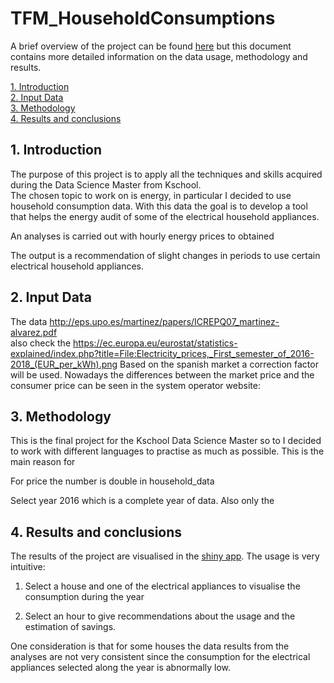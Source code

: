 # TFM_HouseholdConsumptions
A brief overview of the project can be found [here](https://aroagm.github.io/) but this document contains more detailed information on the data usage, methodology and results.

[1. Introduction](#1._Introduction) <br>
[2. Input Data](#2._Input_Data) <br>
[3. Methodology](#3._Methodology) <br>
[4. Results and conclusions](#4._Results_and_conclusions)

## 1. Introduction
The purpose of this project is to apply all the techniques and skills acquired during the Data Science Master from Kschool.  
The chosen topic to work on is energy, in particular I decided to use household consumption data. With this data the goal is to develop a tool that helps the energy audit of some of the electrical household appliances.

An analyses is carried out with hourly energy prices to obtained 

The output is a recommendation of slight changes in periods to use certain electrical household appliances.

## 2. Input Data
The data
http://eps.upo.es/martinez/papers/ICREPQ07_martinez-alvarez.pdf
<br>
also check the https://ec.europa.eu/eurostat/statistics-explained/index.php?title=File:Electricity_prices,_First_semester_of_2016-2018_(EUR_per_kWh).png
Based on the spanish market a correction factor will be used. Nowadays the differences between the market price and the consumer price can be seen in the system operator website:
## 3. Methodology
This is the final project for the Kschool Data Science Master so to I decided to work with different languages to practise as much as possible. This is the main reason for 

For price the number is double in household_data

Select year 2016 which is a complete year of data. Also only the 
## 4. Results and conclusions
The results of the project are visualised in the [shiny app](https://aroagm.shinyapps.io/Household_consum/). The usage is very intuitive:

 1. Select a house and one of the electrical appliances to visualise the consumption during the year

 2. Select an hour to give recommendations about the usage and the estimation of savings.

One consideration is that for some houses the data results from the analyses are not very consistent since the consumption for the electrical appliances selected along the year is abnormally low.
